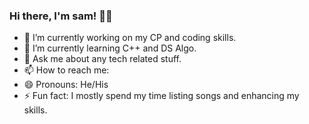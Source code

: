 ### Hi there, I'm sam! 👋👋

- 🔭 I’m currently working on my CP and coding skills.
- 🌱 I’m currently learning C++ and DS Algo.
- 💬 Ask me about any tech related stuff.
- 📫 How to reach me: 
- 😄 Pronouns: He/His
- ⚡ Fun fact: I mostly spend my time listing songs and enhancing my skills.
